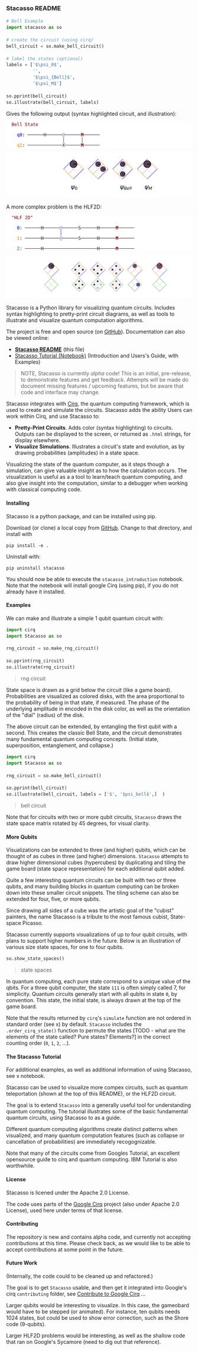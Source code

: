 ### Stacasso README


```python
# Bell Example
import stacasso as so

# create the circuit (using cirq)
bell_circuit = so.make_bell_circuit()

# label the states (optional)
labels = ['$\psi_0$',
          '',
          '$\psi_{Bell}$',
          '$\psi_M$']

so.pprint(bell_circuit)
so.illustrate(bell_circuit, labels)

```

Gives the following output (syntax highlighted circuit, and illustration):

<div>
<pre style="white-space:pre;font-size:small;background:white">  <span style="color:Maroon">Bell State</span><br><br>    <span style="background-color:WhiteSmoke;color:Blue">q0</span>: ──────H──────<span style="color:MediumSlateBlue">@</span>──────<span style="background-color:WhiteSmoke;color:Maroon;font-weight:bold">M</span>──────<br>                     │      │<br>    <span style="background-color:WhiteSmoke;color:DarkOrange">q1</span>: ─────────────X──────<span style="background-color:WhiteSmoke;color:Maroon;font-weight:bold">M</span>──────<br></pre>
</div>

<div>
<img
    title="Bell Circuit"
    alignment="left"
    src="notebooks/bell_illustration.svg"
    margin=0
    padding=0
>
</div>

A more complex problem is the HLF2D:

<div>
<pre style="white-space:pre;font-size:small;background:white">  <span style="color:Maroon">"HLF 2D"</span><br><br>    <span style="background-color:WhiteSmoke;color:Blue">0</span>: ──────H──────<span style="color:MediumSlateBlue">@</span>──────S──────H──────<span style="background-color:WhiteSmoke;color:Maroon;font-weight:bold">M</span>──────<br>                    │<br>    <span style="background-color:WhiteSmoke;color:DarkOrange">1</span>: ──────H──────<span style="color:MediumSlateBlue">@</span>──────S──────H──────<span style="background-color:WhiteSmoke;color:Maroon;font-weight:bold">M</span>──────<br>    <br>    <span style="background-color:WhiteSmoke;color:ForestGreen">2</span>: ──────H────────────────────H──────<span style="background-color:WhiteSmoke;color:Maroon;font-weight:bold">M</span>──────<br></pre>
</div>

<div>
<img
    title="hidden linear function 2D"
    alignment="left"
    src="notebooks/hlf2d_illustration.svg"
>
</div>


Stacasso is a Python library for visualizing quantum circuits.  Includes syntax highlighting to pretty-print circuit diagrams, as well as tools to illustrate and visualize quantum computation algorithms.

The project is free and open source (on [GitHub](https://github.com/JonHub/stacasso)).  Documentation can also be viewed online:

* **[Stacasso README](https://jonhub.github.io/stacasso/)** (this file)
* [Stacasso Tutorial (Notebook)](https://jonhub.github.io/stacasso/notebooks/stacasso_guide.html) (Introduction and Users's Guide, with Examples)

> NOTE, Stacasso is currently *alpha* code!  This is an initial, pre-release, to demonstrate features and get feedback. Attempts will be made do document missing features / upcoming features, but be aware that code and interface may change.

Stacasso integrates with [Cirq](https://github.com/quantumlib/Cirq), the quantum computing framework, which is used to create and simulate the circuits.  Stacasso adds the ability  Users can work within Cirq, and use Stacasso to:

* **Pretty-Print  Circuits**.  Adds color (syntax highlighting) to circuits.  Outputs can be displayed to the screen, or returned as `.html` strings, for display elsewhere.
* **Visualize Simulations**.  Illustrates a circuit's state and evolution, as by drawing probabilities (amplitudes) in a state space.

Visualizing the state of the quantum computer, as it steps though a simulation, can give valuable insight as to how the calculation occurs.  The visualization is useful as a  a tool to learn/teach quantum computing, and also give insight into the computation, similar to a debugger when working with classical computing code.


#### Installing

Stacasso is a python package, and can be installed using pip.

Download (or clone) a local copy from [GitHub](https://github.com/JonHub/stacasso).  Change to that directory, and install with

```
pip install -e .
```

Uninstall with:

```
pip uninstall stacasso
```

You should now be able to execute the `stacasso_introduction` notebook.  Note that the notebook will install google Cirq (using pip), if you do not already have it installed.


#### Examples

We can make and illustrate a simple 1 qubit quantum circuit with:

```python
import cirq
import Stacasso as so

rng_circuit = so.make_rng_circuit()

so.pprint(rng_circuit)
so.illustrate(rng_circuit)

```

> rng circuit

State space is drawn as a grid below the circuit (like a game board).  Probabilities are visualized as colored disks, with the area proportional to the probability of being in that state, if measured.  The phase of the underlying amplitude in encoded in the disk color, as well as the orientation of the "dial" (radius) of the disk.

The above circuit can be extended, by entangling the first qubit with a second.  This creates the classic Bell State, and the circuit demonstrates many fundamental quantum computing concepts.  (Initial state, superposition, entanglement, and collapse.)

```python
import cirq
import Stacasso as so

rng_circuit = so.make_bell_circuit()

so.pprint(bell_circuit)
so.illustrate(bell_circuit, labels = ['$', '$psi_bell$',]  )

```

> bell circuit

Note that for circuits with two or more qubit circuits, `Stacasso` draws the state space matrix rotated by 45 degrees, for visual clarity.

#### More Qubits

Visualizations can be extended to three (and higher) qubits, which can be thought of as cubes in three (and higher) dimensions.  `Stacasso` attempts to draw higher dimensional cubes (hypercubes) by duplicating and tiling the game board (state space representation) for each additional qubit added.

Quite a few interesting quantum circuits can be built with two or three qubits, and many building blocks in quantum computing can be broken down into these smaller circuit snippets.  The tiling scheme can also be extended for four, five, or more qubits.

Since drawing all sides of a cube was the artistic goal of the "cubist" painters, the name Stacasso is a tribute to the most famous cubist, State-space Picasso.

Stacasso currently supports visualizations of up to four qubit circuits, with plans to support higher numbers in the future.  Below is an illustration of various size state spaces, for one to four qubits. 

```python
so.show_state_spaces()
```

> state spaces

In quantum computing, each pure state correspond to a unique value of the qbits.  For a three qubit computer, the state `111` is often simply called $7$, for simplicity.  Quantum circuits generally start with all qubits in state `0`, by convention.  This state, the initial state, is always drawn at the top of the game board.

Note that the results returned by `cirq`'s `simulate` function are not ordered in standard order (see x) by default.  `Stacasso` includes the `.order_cirq_state()` function to permute the states [TODO - what are the elements of the state called?  Pure states?  Elements?] in the correct counting order (`0`, `1`, `2`, ...). 

#### The Stacasso Tutorial

For additional examples, as well as additional information of using Stacasso, see x notebook.

Stacasso can be used to visualize more compex circuits, such as quantum teleportation (shown at the top of this README), or the HLF2D circuit.

The goal is to extend `Stacasso` into a generally useful tool for understanding quantum computing.  The tutorial illustrates some of the basic fundamental quantum circuits, using Stacasso to as a guide.

Different quantum computing algorithms create distinct patterns when visualized, and many quantum computation features (such as collapse or cancellation of probabilities) are immediately recogognizable.

Note that many of the circuits come from Googles Tutorial, an excellent opensource guide to cirq and quantum computing.  IBM Tutorial is also worthwhile.

#### License

Stacasso is licened under the Apache 2.0 License.

The code uses parts of the [Google Cirq]() project (also under Apache 2.0 License), used here under terms of that license.


#### Contributing

The repository is new and contains alpha code, and currently not accepting contributions at this time.  Please check back, as we would like to be able to accept contributions at some point in the future.

#### Future Work

(Internally, the code could to be cleaned up and refactored.)

The goal is to get `Stacasso` usable, and then get it integrated into Google's cirq `contributing` folder, see [Contribute to Google Cirq](https://github.com/quantumlib/Cirq/blob/master/CONTRIBUTING.md) ... 

Larger qubits would be interesting to visualize.  In this case, the gameobard would have to be stepped (or animated).  For instance, ten qubits needs 1024 states, but could be used to show error correction, such as the Shore code (9-qubits).

Larger HLF2D problems would be interesting, as well as the shallow code that ran on Google's Sycamore (need to dig out that reference).



